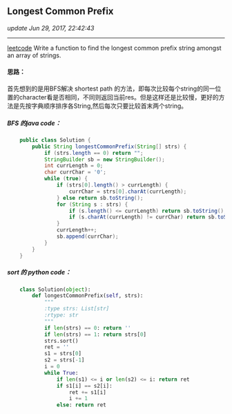 ## Longest Common Prefix
_update Jun 29, 2017, 22:42:43_

---
[leetcode](https://leetcode.com/problems/longest-common-prefix/#/solutions)
Write a function to find the longest common prefix string amongst an array of strings.

#### 思路：
首先想到的是用BFS解决 shortest path 的方法，即每次比较每个string的同一位置的character看是否相同，不同则返回当前res。但是这样还是比较慢，更好的方法是先按字典顺序排序各String,然后每次只要比较首末两个string。

##### BFS 的java code：
```java
    public class Solution {
        public String longestCommonPrefix(String[] strs) {
            if (strs.length == 0) return "";
            StringBuilder sb = new StringBuilder();
            int currLength = 0;
            char currChar = '0';
            while (true) {
                if (strs[0].length() > currLength) {
                    currChar = strs[0].charAt(currLength);
                } else return sb.toString();
                for (String s : strs) {
                    if (s.length() <= currLength) return sb.toString();
                    if (s.charAt(currLength) != currChar) return sb.toString();
                }
                currLength++;
                sb.append(currChar);
            }
        }
    }
```

##### sort 的 python code：
```python
    class Solution(object):
        def longestCommonPrefix(self, strs):
            """
            :type strs: List[str]
            :rtype: str
            """
            if len(strs) == 0: return ''
            if len(strs) == 1: return strs[0]
            strs.sort()
            ret = ''
            s1 = strs[0]
            s2 = strs[-1]
            i = 0
            while True:
                if len(s1) <= i or len(s2) <= i: return ret
                if s1[i] == s2[i]:
                    ret += s1[i]
                    i += 1
                else: return ret
```